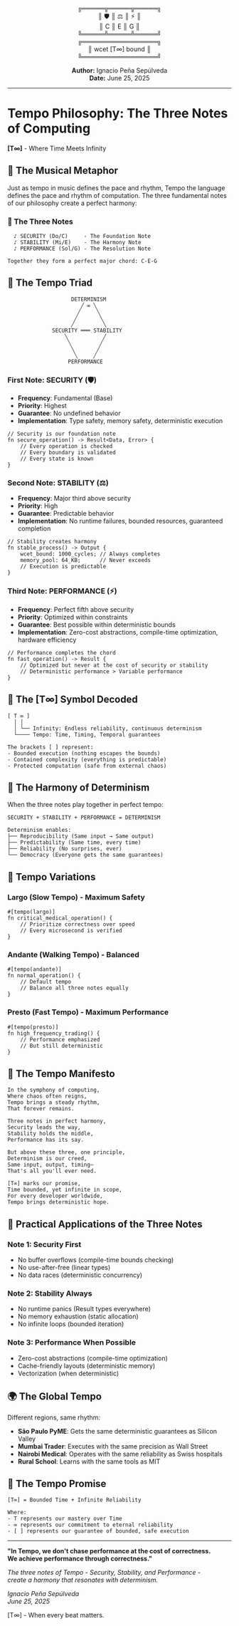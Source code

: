 <div align="center">

╔═════╦═════╦═════╗  
║ 🛡️  ║ ⚖️  ║ ⚡  ║  
║  C  ║  E  ║  G  ║  
╚═════╩═════╩═════╝  
╔═════════════════╗  
║ wcet [T∞] bound ║  
╚═════════════════╝  

**Author:** Ignacio Peña Sepúlveda  
**Date:** June 25, 2025

</div>

---

# Tempo Philosophy: The Three Notes of Computing

**[T∞]** - Where Time Meets Infinity

## 🎵 The Musical Metaphor

Just as tempo in music defines the pace and rhythm, Tempo the language defines the pace and rhythm of computation. The three fundamental notes of our philosophy create a perfect harmony:

### 🎼 The Three Notes

```
  ♪ SECURITY (Do/C)     - The Foundation Note
  ♪ STABILITY (Mi/E)    - The Harmony Note  
  ♪ PERFORMANCE (Sol/G) - The Resolution Note

Together they form a perfect major chord: C-E-G
```

## 🎹 The Tempo Triad

```
                    DETERMINISM
                       ╱ ∞ ╲
                      ╱     ╲
                     ╱       ╲
                    ╱         ╲
              SECURITY ═══ STABILITY
                  ╲           ╱
                   ╲         ╱
                    ╲       ╱
                     ╲     ╱
                   PERFORMANCE
```

### First Note: SECURITY (🛡️)
- **Frequency**: Fundamental (Base)
- **Priority**: Highest
- **Guarantee**: No undefined behavior
- **Implementation**: Type safety, memory safety, deterministic execution

```tempo
// Security is our foundation note
fn secure_operation() -> Result<Data, Error> {
    // Every operation is checked
    // Every boundary is validated
    // Every state is known
}
```

### Second Note: STABILITY (⚖️)
- **Frequency**: Major third above security
- **Priority**: High
- **Guarantee**: Predictable behavior
- **Implementation**: No runtime failures, bounded resources, guaranteed completion

```tempo
// Stability creates harmony
fn stable_process() -> Output {
    wcet_bound: 1000_cycles; // Always completes
    memory_pool: 64_KB;      // Never exceeds
    // Execution is predictable
}
```

### Third Note: PERFORMANCE (⚡)
- **Frequency**: Perfect fifth above security
- **Priority**: Optimized within constraints
- **Guarantee**: Best possible within deterministic bounds
- **Implementation**: Zero-cost abstractions, compile-time optimization, hardware efficiency

```tempo
// Performance completes the chord
fn fast_operation() -> Result {
    // Optimized but never at the cost of security or stability
    // Deterministic performance > Variable performance
}
```

## 🎯 The [T∞] Symbol Decoded

```
[ T ∞ ]
  │ │
  │ └── Infinity: Endless reliability, continuous determinism
  └──── Tempo: Time, Timing, Temporal guarantees

The brackets [ ] represent:
- Bounded execution (nothing escapes the bounds)
- Contained complexity (everything is predictable)
- Protected computation (safe from external chaos)
```

## 🌟 The Harmony of Determinism

When the three notes play together in perfect tempo:

```
SECURITY + STABILITY + PERFORMANCE = DETERMINISM

Determinism enables:
├── Reproducibility (Same input → Same output)
├── Predictability (Same time, every time)
├── Reliability (No surprises, ever)
└── Democracy (Everyone gets the same guarantees)
```

## 🎼 Tempo Variations

### Largo (Slow Tempo) - Maximum Safety
```tempo
#[tempo(largo)]
fn critical_medical_operation() {
    // Prioritize correctness over speed
    // Every microsecond is verified
}
```

### Andante (Walking Tempo) - Balanced
```tempo
#[tempo(andante)]
fn normal_operation() {
    // Default tempo
    // Balance all three notes equally
}
```

### Presto (Fast Tempo) - Maximum Performance
```tempo
#[tempo(presto)]
fn high_frequency_trading() {
    // Performance emphasized
    // But still deterministic
}
```

## 🎵 The Tempo Manifesto

```
In the symphony of computing,
Where chaos often reigns,
Tempo brings a steady rhythm,
That forever remains.

Three notes in perfect harmony,
Security leads the way,
Stability holds the middle,
Performance has its say.

But above these three, one principle,
Determinism is our creed,
Same input, output, timing—
That's all you'll ever need.

[T∞] marks our promise,
Time bounded, yet infinite in scope,
For every developer worldwide,
Tempo brings deterministic hope.
```

## 🎹 Practical Applications of the Three Notes

### Note 1: Security First
- No buffer overflows (compile-time bounds checking)
- No use-after-free (linear types)
- No data races (deterministic concurrency)

### Note 2: Stability Always
- No runtime panics (Result types everywhere)
- No memory exhaustion (static allocation)
- No infinite loops (bounded iteration)

### Note 3: Performance When Possible
- Zero-cost abstractions (compile-time optimization)
- Cache-friendly layouts (deterministic memory)
- Vectorization (when deterministic)

## 🌍 The Global Tempo

Different regions, same rhythm:

- **São Paulo PyME**: Gets the same deterministic guarantees as Silicon Valley
- **Mumbai Trader**: Executes with the same precision as Wall Street
- **Nairobi Medical**: Operates with the same reliability as Swiss hospitals
- **Rural School**: Learns with the same tools as MIT

## 🎯 The Tempo Promise

```
[T∞] = Bounded Time + Infinite Reliability

Where:
- T represents our mastery over Time
- ∞ represents our commitment to eternal reliability
- [ ] represents our guarantee of bounded, safe execution
```

---

**"In Tempo, we don't chase performance at the cost of correctness.**  
**We achieve performance through correctness."**

*The three notes of Tempo - Security, Stability, and Performance -*  
*create a harmony that resonates with determinism.*

*Ignacio Peña Sepúlveda*  
*June 25, 2025*

[T∞] - When every beat matters.